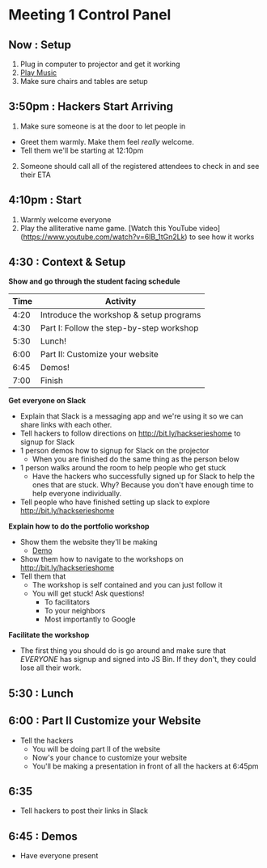 # Meeting 1 Control Panel

## Now : Setup

1. Plug in computer to projector and get it working
2. <a href="https://soundcloud.com/mike-bawless/sets/study-playlist-deadmau5" target="_blank_">Play Music</a>
3. Make sure  chairs and tables are setup

## 3:50pm : Hackers Start Arriving

1. Make sure someone is at the door to let people in
  - Greet them warmly. Make them feel _really_ welcome.
  - Tell them we'll be starting at 12:10pm
2. Someone should call all of the registered attendees to check in and see their
   ETA

## 4:10pm : Start

1. Warmly welcome everyone
2. Play the alliterative name game. [Watch this YouTube video]
   (https://www.youtube.com/watch?v=6lB_1tGn2Lk) to see how it works

## 4:30 : Context & Setup

**Show and go through the student facing schedule**

Time  | Activity
------|-----------------------------------------
4:20  | Introduce the workshop & setup programs
4:30  | Part I: Follow the step-by-step workshop
5:30  | Lunch!
6:00  | Part II: Customize your website
6:45  | Demos!
7:00  | Finish

**Get everyone on Slack**

  - Explain that Slack is a messaging app and we're using it so we can share
    links with each other.
  - Tell hackers to follow directions on http://bit.ly/hackserieshome to signup
    for Slack
  - 1 person demos how to signup for Slack on the projector
    - When you are finished do the same thing as the person below
  - 1 person walks around the room to help people who get stuck
    - Have the hackers who successfully signed up for Slack to help the ones that
      are stuck. Why? Because you don't have enough time to help everyone
      individually.
  - Tell people who have finished setting up slack to explore
    http://bit.ly/hackserieshome

**Explain how to do the portfolio workshop**

- Show them the website they'll be making
  - <a href="http://jsbin.com/gist/81d45193dab5236afbba?output" target="_blank">Demo</a>
- Show them how to navigate to the workshops on http://bit.ly/hackserieshome
- Tell them that
  - The workshop is self contained and you can just follow it
  - You will get stuck! Ask questions!
    - To facilitators
    - To your neighbors
    - Most importantly to Google

**Facilitate the workshop**

- The first thing you should do is go around and make sure that _EVERYONE_ has
  signup and signed into JS Bin. If they don't, they could lose all their work.

## 5:30 : Lunch

## 6:00 : Part II Customize your Website

- Tell the hackers
  - You will be doing part II of the website
  - Now's your chance to customize your website
  - You'll be making a presentation in front of all the hackers at 6:45pm

## 6:35

- Tell hackers to post their links in Slack

## 6:45 : Demos

- Have everyone present
